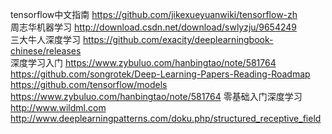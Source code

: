 tensorflow中文指南 https://github.com/jikexueyuanwiki/tensorflow-zh<br>
周志华机器学习  http://download.csdn.net/download/swlyzju/9654249<br>
三大牛人深度学习  https://github.com/exacity/deeplearningbook-chinese/releases<br>
深度学习入门 https://www.zybuluo.com/hanbingtao/note/581764<br>
https://github.com/songrotek/Deep-Learning-Papers-Reading-Roadmap<br>
https://github.com/tensorflow/models<br>
https://www.zybuluo.com/hanbingtao/note/581764  零基础入门深度学习<br>
http://www.wildml.com<br>
http://www.deeplearningpatterns.com/doku.php/structured_receptive_field<br>
